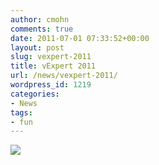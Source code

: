 ```yaml
---
author: cmohn
comments: true
date: 2011-07-01 07:33:52+00:00
layout: post
slug: vexpert-2011
title: vExpert 2011
url: /news/vexpert-2011/
wordpress_id: 1219
categories:
- News
tags:
- fun
---
```


[![](http://vninja.net/wordpress/wp-content/uploads/2011/07/I-dont-get-awards-every-year....-But-when-I-do-I-get-the-best-one-vExpert.jpg)](http://vninja.net/wordpress/wp-content/uploads/2011/07/I-dont-get-awards-every-year....-But-when-I-do-I-get-the-best-one-vExpert.jpg)
